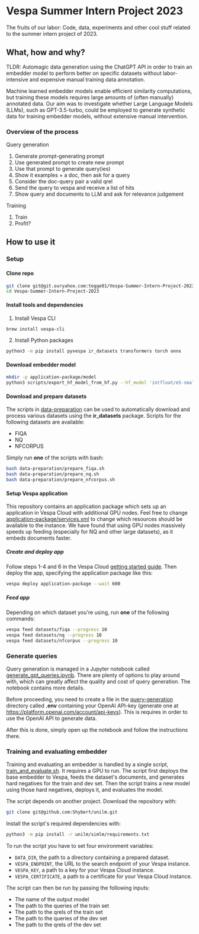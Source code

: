 # Vespa Summer Intern Project 2023

The fruits of our labor: Code, data, experiments and other cool stuff related to the summer intern project of 2023.

## What, how and why?

TLDR: Automagic data generation using the ChatGPT API in order to train an embedder model to
perform better on specific datasets without labor-intensive and expensive manual training data annotation.

Machine learned embedder models enable efficient similarity computations,
but training these models requires large amounts of (often manually) annotated data.
Our aim was to investigate whether Large Language Models (LLMs), such as GPT-3.5-turbo,
could be employed to generate synthetic data for training embedder models, without extensive manual intervention.

### Overview of the process

Query generation

1. Generate prompt-generating prompt
2. Use generated prompt to create new prompt
3. Use that prompt to generate query(ies)
4. Show it examples + a doc, then ask for a query
5. Consider the doc-query pair a valid qrel
6. Send the query to vespa and receive a list of hits
7. Show query and documents to LLM and ask for relevance judgement

Training

1. Train
2. Profit?

## How to use it

### Setup

#### Clone repo

```bash
git clone git@git.ouryahoo.com:tegge01/Vespa-Summer-Intern-Project-2023.git 
cd Vespa-Summer-Intern-Project-2023
```

#### Install tools and dependencies

1. Install Vespa CLI

```bash
brew install vespa-cli
```

2. Install Python packages

```bash
python3 -m pip install pyvespa ir_datasets transformers torch onnx
```

#### Download embedder model

```bash
mkdir -p application-package/model
python3 scripts/export_hf_model_from_hf.py --hf_model 'intfloat/e5-small-v2'  --output_dir application-package/model/
```

#### Download and prepare datasets

The scripts in [data-preparation](data-preparation) can be used to automatically download and process
various datasets using the **ir_datasets** package.
Scripts for the following datasets are available:

- FIQA
- NQ
- NFCORPUS

Simply run **one** of the scripts with bash:

```bash
bash data-preparation/prepare_fiqa.sh
bash data-preparation/prepare_nq.sh
bash data-preparation/prepare_nfcorpus.sh
```

#### Setup Vespa application

This repository contains an application package which sets
up an application in Vespa Cloud with additional GPU nodes.
Feel free to change [application-package/services.xml](application-package/services.xml)
to change which resources should be available to the instance.
We have found that using GPU nodes massively speeds up feeding
(especially for NQ and other large datasets), as it embeds documents faster.

##### Create and deploy app

Follow steps 1-4 and 6 in the Vespa Cloud [getting started guide](https://cloud.vespa.ai/en/getting-started).
Then deploy the app, specifying the application package like this:

```bash
vespa deploy application-package --wait 600
```

##### Feed app

Depending on which dataset you're using, run **one** of the following commands:

```bash
vespa feed datasets/fiqa --progress 10
vespa feed datasets/nq --progress 10
vespa feed datasets/nfcorpus --progress 10
```

### Generate queries

Query generation is managed in a Jupyter notebook called
[generate_gpt_queries.ipynb](query-generation/generate_gpt_queries.ipynb).
There are plenty of options to play around with,
which can greatly affect the quality and cost of query generation.
The notebook contains more details.

Before proceeding, you need to create a file in the [query-generation](query-generation) directory called **.env**
containing your OpenAI API-key (generate one at https://platform.openai.com/account/api-keys).
This is requires in order to use the OpenAI API to generate data.

After this is done, simply open up the notebook and follow the instructions there.

### Training and evaluating embedder

Training and evaluating an embedder is handled by a single script, [train_and_evaluate.sh](train_and_evaluate.sh).
It requires a GPU to run.
The script first deploys the base embedder to Vespa, feeds the dataset's documents, and generates hard negatives
for the train
and dev set.
Then the script trains a new model using those hard negatives, deploys it, and evaluates the model.

The script depends on another project. Download the repository with:
```bash
git clone git@github.com:Shybert/unilm.git
```

Install the script's required dependencies with:

```bash
python3 -m pip install -r unilm/simlm/requirements.txt
```

To run the script you have to set four environment variables:

- `DATA_DIR`, the path to a directory containing a prepared dataset.
- `VESPA_ENDPOINT`, the URL to the search endpoint of your Vespa instance.
- `VESPA_KEY`, a path to a key for your Vespa Cloud instance.
- `VESPA_CERTIFICATE`, a path to a certificate for your Vespa Cloud instance.

The script can then be run by passing the following inputs:

- The name of the output model
- The path to the queries of the train set
- The path to the qrels of the train set
- The path to the queries of the dev set
- The path to the qrels of the dev set
